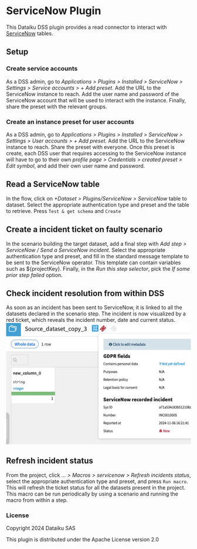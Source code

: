 # ServiceNow Plugin

This Dataiku DSS plugin provides a read connector to interact with [ServiceNow](https://www.servicenow.com/) tables.

## Setup

### Create service accounts

As a DSS admin, go to *Applications > Plugins > Installed > ServiceNow > Settings > Service accounts > + Add preset*. Add the URL to the ServiceNow instance to reach. Add the user name and password of the ServiceNow account that will be used to interact with the instance. Finally, share the preset with the relevant groups.

### Create an instance preset for user accounts

As a DSS admin, go to *Applications > Plugins > Installed > ServiceNow > Settings > User accounts > + Add preset*. Add the URL to the ServiceNow instance to reach. Share the preset with everyone.
Once this preset is create, each DSS user that requires accessing to the ServiceNow instance will have to go to their own *profile page > Credentials > created preset > Edit symbol*, and add their own user name and password. 

## Read a ServiceNow table

In the flow, click on *+Dataset > Plugins/ServiceNow > ServiceNow* table to dataset. Select the appropriate authentication type and preset and the table to retrieve. Press `Test & get schema` and `Create`

## Create a incident ticket on faulty scenario

In the scenario building the target dataset, add a final step with *Add step > ServiceNow / Send a ServiceNow incident*. Select the appropriate authentication type and preset, and fill in the standard message template to be sent to the ServiceNow operator. This template can contain variables such as ${projectKey}. Finally, in the *Run this step selector*, pick the *If some prior step failed* option.

## Check incident resolution from within DSS

As soon as an incident has been sent to ServiceNow, it is linked to all the datasets declared in the scenario step. The incident is now visualized by a red ticket, which reveals the incident number, date and current status.
![](images/incident_status_in_dss_flow.jpg)

## Refresh incident status

From the project, click *... > Macros > servicenow > Refresh incidents status*, select the appropriate authentication type and preset, and press `Run macro`. This will refresh the ticket status for all the datasets present in the project. This macro can be run periodically by using a scenario and running the macro from within a step.

### License

Copyright 2024 Dataiku SAS

This plugin is distributed under the Apache License version 2.0
